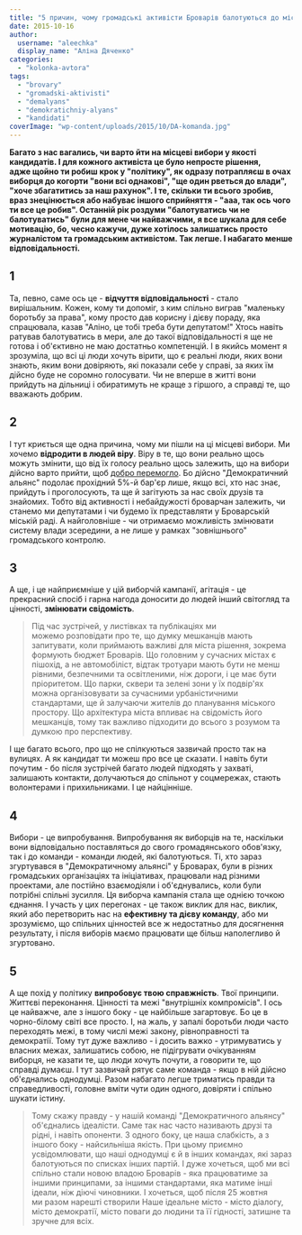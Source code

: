 ```yaml
---
title: "5 причин, чому громадські активісти Броварів балотуються до міської ради"
date: 2015-10-16
author: 
  username: "aleechka"
  display_name: "Аліна Дяченко"
categories: 
  - "kolonka-avtora"
tags: 
  - "brovary"
  - "gromadski-aktivisti"
  - "demalyans"
  - "demokratichniy-alyans"
  - "kandidati"
coverImage: "wp-content/uploads/2015/10/DA-komanda.jpg"
---
```


**Багато з нас вагались, чи варто йти на місцеві вибори у якості кандидатів. І для кожного активіста це було непросте рішення, адже щойно ти робиш крок у "політику", як одразу потрапляєш в очах виборця до когорти "вони всі однакові", "ще один рветься до влади", "хоче збагатитись за наш рахунок". І те, скільки ти всього зробив, враз знецінюється або набуває іншого сприйняття - "ааа, так ось чого ти все це робив". Останній рік роздуми "балотуватись чи не балотуватись" були для мене чи найважчими, я все шукала для себе мотивацію, бо, чесно кажучи, дуже хотілось залишатись просто журналістом та громадським активістом. Так легше. І набагато менше відповідальності.**

## 1

Та, певно, саме ось це - **відчуття відповідальності** - стало вирішальним. Кожен, кому ти допоміг, з ким спільно виграв "маленьку боротьбу за права", кому просто дав корисну і дієву пораду, яка спрацювала, казав "Аліно, це тобі треба бути депутатом!" Хтось навіть ратував балотуватись в мери, але до такої відповідальності я ще не готова і об'єктивно не маю достатньо компетенцій. І в якийсь момент я зрозуміла, що всі ці люди хочуть вірити, що є реальні люди, яких вони знають, яким вони довіряють, які показали себе у справі, за яких їм дійсно буде не соромно голосувати. Чи не вперше в житті вони прийдуть на дільниці і обиратимуть не краще з гіршого, а справді те, що вважають добрим.

## 2

І тут криється ще одна причина, чому ми пішли на ці місцеві вибори. Ми хочемо **відродити в людей віру**. Віру в те, що вони реально щось можуть змінити, що від їх голосу реально щось залежить, що на вибори дійсно варто прийти, щоб [добро перемогло](https://www.facebook.com/groups/brovary.DA/). Бо дійсно "Демократичний альянс" подолає прохідний 5%-й бар'єр лише, якщо всі, хто нас знає, прийдуть і проголосують, та ще й загітують за нас своїх друзів та знайомих. Тобто від активності і небайдужості броварчан залежить, чи станемо ми депутатами і чи будемо їх представляти у Броварській міській раді. А найголовніше - чи отримаємо можливість змінювати систему влади зсередини, а не лише у рамках "зовнішнього" громадського контролю.

## 3

А ще, і це найприємніше у цій виборчій кампанії, агітація - це прекрасний спосіб і гарна нагода доносити до людей інший світогляд та цінності, **змінювати свідомість**.

> Під час зустрічей, у листівках та публікаціях ми можемо розповідати про те, що думку мешканців мають запитувати, коли приймають важливі для міста рішення, зокрема формують бюджет Броварів. Що головним у сучасних містах є пішохід, а не автомобіліст, відтак тротуари мають бути не менш рівними, безпечними та освітленими, ніж дороги, і це має бути пріоритетом. Що парки, сквери та зелені зони у їх подвір'ях можна організовувати за сучасними урбаністичними стандартами, ще й залучаючи жителів до планування міського простору. Що архітектура міста впливає на свідомість його мешканців, тому так важливо підходити до всього з розумом та думкою про перспективу.

І ще багато всього, про що не спілкуються зазвичай просто так на вулицях. А як кандидат ти можеш про все це сказати. І навіть бути почутим - бо після зустрічей багато людей підходять у захваті, залишають контакти, долучаються до спільнот у соцмережах, стають волонтерами і прихильниками. І це найцінніше.

## 4

Вибори - це випробування. Випробування як виборців на те, наскільки вони відповідально поставляться до свого громадянського обов'язку, так і до команди - команди людей, які балотуються. Ті, хто зараз згуртувався в "Демократичному альянсі" у Броварах, були в різних громадських організаціях та ініціативах, працювали над різними проектами, але постійно взаємодіяли і об'єднувались, коли були потрібні спільні зусилля. Ця виборча кампанія стала ще однією точкою єднання. І участь у цих перегонах - це також виклик для нас, виклик, який або перетворить нас на **ефективну та дієву команду**, або ми зрозуміємо, що спільних цінностей все ж недостатньо для досягнення результату, і після виборів маємо працювати ще більш наполегливо й згуртовано.

## 5

А ще похід у політику **випробовує твою справжність**. Твої принципи. Життєві переконання. Цінності та межі "внутрішніх компромісів". І ось це найважче, але з іншого боку - це найбільше загартовує. Бо це в чорно-білому світі все просто. І, на жаль, у запалі боротьби люди часто переходять межі, в тому числі межі закону, рівноправності та демократії. Тому тут дуже важливо - і досить важко - утримуватись у власних межах, залишатись собою, не підігрувати очікуванням виборця, не казати те, що люди хочуть почути, а говорити те, що справді думаєш. І тут зазвичай рятує саме команда - якщо в ній дійсно об'єднались однодумці. Разом набагато легше триматись правди та справедливості, головне вміти чути один одного, довіряти і спільно шукати істину.

> Тому скажу правду - у нашій команді "Демократичного альянсу" об'єднались ідеалісти. Саме так нас часто називають друзі та рідні, і навіть опоненти. З одного боку, це наша слабкість, а з іншого боку - найсильніша якість. При цьому приємно усвідомлювати, що наші однодумці є й в інших командах, які зараз балотуються по списках інших партій. І дуже хочеться, щоб ми всі спільно стали новою владою Броварів - яка працюватиме за іншими принципами, за іншими стандартами, яка матиме інші ідеали, ніж діючі чиновники. І хочеться, щоб після 25 жовтня ми разом нарешті створили Наше ідеальне місто - місто діалогу, місто демократії, місто поваги до людини та її гідності, затишне та зручне для всіх.
